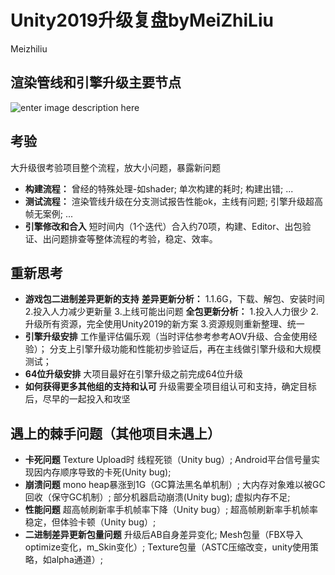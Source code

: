# Unity2019升级复盘byMeiZhiLiu

Meizhiliu

## 渲染管线和引擎升级主要节点 <a id="%E6%B8%B2%E6%9F%93%E7%AE%A1%E7%BA%BF%E5%92%8C%E5%BC%95%E6%93%8E%E5%8D%87%E7%BA%A7%E4%B8%BB%E8%A6%81%E8%8A%82%E7%82%B9"></a>

![enter image description here](https://iwiki.woa.com/download/attachments/961927467/image-1629422442023.png?version=1&modificationDate=1629422441879&api=v2)

## 考验 <a id="%E8%80%83%E9%AA%8C"></a>

大升级很考验项目整个流程，放大小问题，暴露新问题

* **构建流程：** 曾经的特殊处理-如shader; 单次构建的耗时; 构建出错; ...
* **测试流程：** 渲染管线升级在分支测试报告性能ok，主线有问题; 引擎升级超高帧无案例; ...
* **引擎修改和合入** 短时间内（1个迭代）合入约70项，构建、Editor、出包验证、出问题排查等整体流程的考验，稳定、效率。

## 重新思考 <a id="%E9%87%8D%E6%96%B0%E6%80%9D%E8%80%83"></a>

* **游戏包二进制差异更新的支持** **差异更新分析：** 1.1.6G，下载、解包、安装时间 2.投入人力减少更新量 3.上线可能出问题 **全包更新分析：** 1.投入人力很少 2.升级所有资源，完全使用Unity2019的新方案 3.资源规则重新整理、统一
* **引擎升级安排** 工作量评估偏乐观（当时评估参考参考AOV升级、合金使用经验）； 分支上引擎升级功能和性能初步验证后，再在主线做引擎升级和大规模测试；
* **64位升级安排** 大项目最好在引擎升级之前完成64位升级
* **如何获得更多其他组的支持和认可** 升级需要全项目组认可和支持，确定目标后，尽早的一起投入和攻坚

## 遇上的棘手问题（其他项目未遇上） <a id="%E9%81%87%E4%B8%8A%E7%9A%84%E6%A3%98%E6%89%8B%E9%97%AE%E9%A2%98%EF%BC%88%E5%85%B6%E4%BB%96%E9%A1%B9%E7%9B%AE%E6%9C%AA%E9%81%87%E4%B8%8A%EF%BC%89"></a>

* **卡死问题** Texture Upload时 线程死锁（Unity bug）; Android平台信号量实现因内存顺序导致的卡死\(Unity bug\);
* **崩溃问题** mono heap暴涨到1G（GC算法黑名单机制）; 大内存对象难以被GC回收（保守GC机制）; 部分机器启动崩溃\(Unity bug\); 虚拟内存不足;
* **性能问题** 超高帧刷新率手机帧率下降（Unity bug）; 超高帧刷新率手机帧率稳定，但体验卡顿（Unity bug）;
* **二进制差异更新包量问题** 升级后AB自身差异变化; Mesh包量（FBX导入 optimize变化，m\_Skin变化）; Texture包量（ASTC压缩改变，unity使用策略，如alpha通道）;

